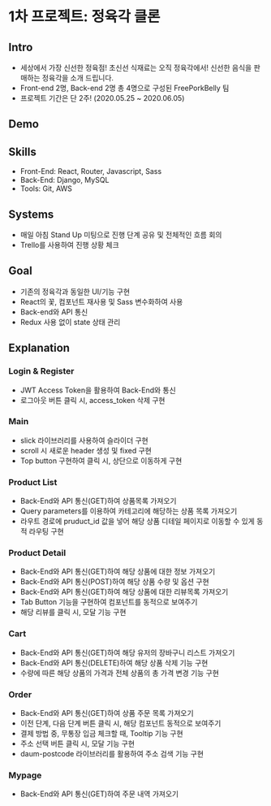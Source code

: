 # 1차 프로젝트: 정육각 클론

## Intro
* 세상에서 가장 신선한 정육점! 초신선 식재료는 오직 정육각에서! 신선한 음식을 판매하는 정육각을 소개 드립니다.
* Front-end 2명, Back-end 2명 총 4명으로 구성된 FreePorkBelly 팀
* 프로젝트 기간은 단 2주! (2020.05.25 ~ 2020.06.05)

## Demo

## Skills
* Front-End: React, Router, Javascript, Sass
* Back-End: Django, MySQL
* Tools: Git, AWS

## Systems
* 매일 아침 Stand Up 미팅으로 진행 단계 공유 및 전체적인 흐름 회의
* Trello를 사용하여 진행 상황 체크

## Goal
* 기존의 정육각과 동일한 UI/기능 구현
* React의 꽃, 컴포넌트 재사용 및 Sass 변수화하여 사용
* Back-end와 API 통신
* Redux 사용 없이 state 상태 관리

## Explanation

### Login & Register
* JWT Access Token을 활용하여 Back-End와 통신
* 로그아웃 버튼 클릭 시, access_token 삭제 구현

### Main
* slick 라이브러리를 사용하여 슬라이더 구현
* scroll 시 새로운 header 생성 및 fixed 구현
* Top button 구현하여 클릭 시, 상단으로 이동하게 구현

### Product List
* Back-End와 API 통신(GET)하여 상품목록 가져오기
* Query parameters를 이용하여 카테고리에 해당하는 상품 목록 가져오기
* 라우트 경로에 pruduct_id 값을 넣어 해당 상품 디테일 페이지로 이동할 수 있게 동적 라우팅 구현

### Product Detail
* Back-End와 API 통신(GET)하여 해당 상품에 대한 정보 가져오기
* Back-End와 API 통신(POST)하여 해당 상품 수량 및 옵션 구현
* Back-End와 API 통신(GET)하여 해당 상품에 대한 리뷰목록 가져오기
* Tab Button 기능을 구현하여 컴포넌트를 동적으로 보여주기
* 해당 리뷰를 클릭 시, 모달 기능 구현

### Cart
* Back-End와 API 통신(GET)하여 해당 유저의 장바구니 리스트 가져오기
* Back-End와 API 통신(DELETE)하여 해당 상품 삭제 기능 구현
* 수량에 따른 해당 상품의 가격과 전체 상품의 총 가격 변경 기능 구현

### Order
* Back-End와 API 통신(GET)하여 상품 주문 목록 가져오기
* 이전 단계, 다음 단계 버튼 클릭 시, 해당 컴포넌트 동적으로 보여주기
* 결제 방법 중, 무통장 입금 체크할 때, Tooltip 기능 구현
* 주소 선택 버튼 클릭 시, 모달 기능 구현
* daum-postcode 라이브러리를 활용하여 주소 검색 기능 구현

### Mypage
* Back-End와 API 통신(GET)하여 주문 내역 가져오기

